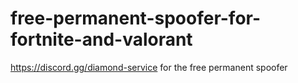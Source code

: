 # free-permanent-spoofer-for-fortnite-and-valorant
https://discord.gg/diamond-service for the free permanent spoofer 
